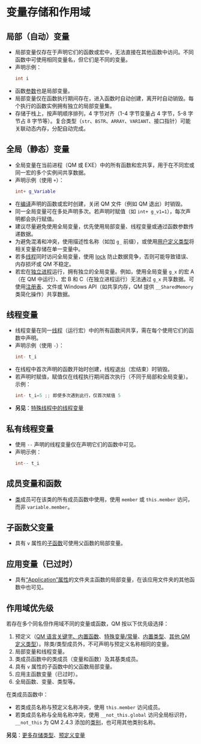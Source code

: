 # 变量存储和作用域

## 局部（自动）变量
- 局部变量仅存在于声明它们的函数或宏中，无法直接在其他函数中访问。不同函数中可使用相同变量名，但它们是不同的变量。
- 声明示例：
  ```cpp
  int i
  ```
- 函数[参数](IDP_FUNCTION.html)也是局部变量。
- 局部变量仅在函数执行期间存在，进入函数时自动创建，离开时自动销毁。每个执行的函数实例拥有独立的局部变量集。
- 存储于栈上，按声明顺序排列，4 字节对齐（1-4 字节变量占 4 字节，5-8 字节占 8 字节等）。复合类型（`str`、`BSTR`、`ARRAY`、`VARIANT`、接口指针）可能关联动态内存，分配自动完成。

## 全局（静态）变量
- 全局变量在当前进程（QM 或 EXE）中的所有函数和宏共享，用于在不同宏或同一宏的多个实例间共享数据。
- 声明示例（使用 `+`）：
  ```cpp
  int+ g_Variable
  ```
- 在[编译](../QM_Help/IDH_DEBUG.html)声明的函数或宏时创建，关闭 QM 文件（例如 QM 退出）时销毁。
- 同一全局变量可在多处声明多次。若声明时赋值（如 `int+ g_v1=1`），每次声明都会执行赋值。
- 建议尽量避免使用全局变量，优先使用局部变量、线程变量或通过函数参数传递数据。
- 为避免混淆和冲突，使用描述性名称（如加 `g_` 前缀），或使用[用户定义类型](IDP_TYPE.html)将相关变量存储在单一变量中。
- 若多[线程](../Other/IDP_THREADS.html)同时访问全局变量，使用 [lock](../Commands/IDP_LOCK.html) 防止数据竞争，否则可能导致错误、内存损坏或 QM 不稳定。
- 若宏在[独立进程](../QM_Help/IDH_MAKEEXE.html#a8)运行，拥有独立的全局变量。例如，使用全局变量 `g_x` 的宏 A（在 QM 中运行）、宏 B 和 C（在独立进程运行）无法通过 `g_x` 共享数据。可使用[注册表](../Functions/IDP_RGET.html)、文件或 Windows API（如共享内存，QM 提供 `__SharedMemory` 类简化操作）共享数据。

## 线程变量
- 线程变量在同一[线程](../Other/IDP_THREADS.html)（运行宏）中的所有函数间共享，需在每个使用它们的函数中声明。
- 声明示例（使用 `-`）：
  ```cpp
  int- t_i
  ```
- 在线程中首次声明的函数开始时创建，线程退出（宏结束）时销毁。
- 若声明时赋值，赋值仅在线程执行期间首次执行（不同于局部和全局变量）。示例：
  ```cpp
  int- t_i=5 ;; 即使多次遇到此行，仅首次赋值 5
  ```
- **另见**：[特殊线程中的线程变量](../Other/IDP_THREADS.html)

## 私有线程变量
- 使用 `--` 声明的线程变量仅在声明它们的函数中可见。
- 声明示例：
  ```cpp
  int-- t_i
  ```

## 成员变量和函数
- [类](IDP_CLASSES.html)成员可在该类的所有成员函数中使用，使用 `member` 或 `this.member` 访问，而非 `variable.member`。

## 子函数父变量
- 具有 `v` 属性的[子函数](IDP_DIR_SUB.html)可使用父函数的局部变量。

## 应用变量（已过时）
- 具有[“Application”属性](../QM_Help/IDH_FOLDERPROP.html)的文件夹主函数的局部变量，在该应用文件夹的其他函数中也可见。

## 作用域优先级
若存在多个同名但作用域不同的变量或函数，QM 按以下优先级选择：
1. 预定义（[QM 语言关键字、内置函数](../Reference/IDH_REFERENCE.html)、[特殊变量/常量](IDP_SPECVAR.html)、[内置类型](IDH_VARIABLES.html)、[其他 QM 定义类型](../_COM/IDP_OLETYPES.html)）。除类/类型成员外，不可声明与预定义名称相同的变量。
2. 局部变量和线程变量。
3. 类成员函数中的类成员（变量和函数）及其基类成员。
4. 具有 `v` 属性的子函数中的父函数局部变量。
5. 应用主函数变量（已过时）。
6. 全局函数、变量、类型等。

在类成员函数中：
- 若类成员名称与预定义名称冲突，使用 `this.member` 访问成员。
- 若类成员名称与全局名称冲突，使用 `__not_this.global` 访问全局标识符，`__not_this` 为 QM 2.4.3 添加的[类别](IDP_CATEGORIES.html)，也可用其他类别名称。

**另见**：[更多存储类型](IDP_SCOPE2.html)、[预定义变量](IDP_SPECVAR.html)